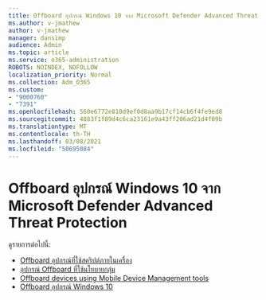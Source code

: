 ```yaml
---
title: Offboard อุปกรณ์ Windows 10 จาก Microsoft Defender Advanced Threat Protection
ms.author: v-jmathew
author: v-jmathew
manager: dansimp
audience: Admin
ms.topic: article
ms.service: o365-administration
ROBOTS: NOINDEX, NOFOLLOW
localization_priority: Normal
ms.collection: Adm_O365
ms.custom:
- "9000760"
- "7391"
ms.openlocfilehash: 560e6772e810d9ef0d8aa9b17cf14cb6f4fe9ed8
ms.sourcegitcommit: 4883f1f89d4c6ca23161e9a43ff206ad21d4f09b
ms.translationtype: MT
ms.contentlocale: th-TH
ms.lasthandoff: 03/08/2021
ms.locfileid: "50695084"
---
```

# <a name="offboard-windows-10-devices-from-microsoft-defender-advanced-threat-protection"></a>Offboard อุปกรณ์ Windows 10 จาก Microsoft Defender Advanced Threat Protection

ดูรายการต่อไปนี้:

- [Offboard อุปกรณ์ที่ใช้สคริปต์ภายในเครื่อง](https://go.microsoft.com/fwlink/?linkid=2143465)
- [อุปกรณ์ Offboard ที่ใช้นโยบายกลุ่ม](https://go.microsoft.com/fwlink/?linkid=2143632)
- [Offboard devices using Mobile Device Management tools](https://go.microsoft.com/fwlink/?linkid=2143633)
- [Offboard อุปกรณ์ Windows 10](https://go.microsoft.com/fwlink/?linkid=2143629)
